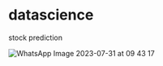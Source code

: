 # datascience
stock prediction

![WhatsApp Image 2023-07-31 at 09 43 17](https://github.com/shubhangiKumari11/datascience/assets/132537962/671f0898-7323-4b44-9f1a-09a3346826eb)
